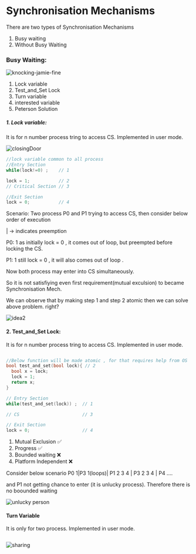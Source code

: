 # Synchronisation Mechanisms
There are two types of Synchronisation Mechanisms
  1. Busy waiting
  2. Without Busy Waiting

### Busy Waiting:
![knocking-jamie-fine](https://github.com/Ganesh2024/OperatingSystems/assets/90674180/4e1464aa-71ec-40c9-a0ca-f30c91cbdd18)


  1. Lock variable
  2. Test_and_Set Lock
  3. Turn variable
  4. interested variable
  5. Peterson Solution

##### 1. Lock variable:
It is for n number process tring to access CS. Implemented in user mode.

![closingDoor](https://github.com/Ganesh2024/OperatingSystems/assets/90674180/66823d31-8897-4dda-9a2f-8ad7a8288834)


``` C++
//lock variable common to all process
//Entry Section
while(lock!=0) ;    // 1

lock = 1;           // 2
// Critical Section // 3

//Exit Section      
lock = 0;           // 4

```
Scenario:
Two process P0 and P1 trying to access CS, then consider below order of execution

| -> indicates preemption

P0: 1 as initially lock = 0 , it comes out of loop, but preempted before locking the CS.

P1: 1 still lock = 0 , it will also comes out of loop .

Now both process may enter into CS simultaneously.

So it is not satisfiying even first requirement(mutual exculsion) to became Synchronisation Mech.

We can observe that by making step 1 and step 2 atomic then we can solve above problem. right? 

![idea2](https://github.com/Ganesh2024/OperatingSystems/assets/90674180/dca273fd-8862-4430-bdff-d1e86bae3929)




#### 2. Test_and_Set Lock:
It is for n number process tring to access CS. Implemented in user mode.
``` C++

//Below function will be made atomic , for that requires help from OS
bool test_and_set(bool lock){ // 2
  bool x = lock;
  lock = 1;
  return x;
}

// Entry Section
while(test_and_set(lock)) ;  // 1

// CS                        // 3

// Exit Section 
lock = 0;                    // 4

```

1. Mutual Exclusion ✅
2. Progress ✅
3. Bounded waiting ❌
4. Platform Independent ❌

Consider below scenario
P0 1|P3 1(loops)| P1 2 3 4 | P3 2 3 4 | P4 ....

and P1 not getting chance to enter (it is unlucky process). Therefore there is no boounded waiting

![unlucky person](https://github.com/Ganesh2024/OperatingSystems/assets/90674180/756c40bf-b8a6-492b-bf43-dd5c65ce31fc)


#### Turn Variable
It is only for two process. Implemented in user mode.

```C++


```

![sharing](https://github.com/Ganesh2024/OperatingSystems/assets/90674180/83f43fff-f7e0-404d-a9c3-27757d93a99f)








